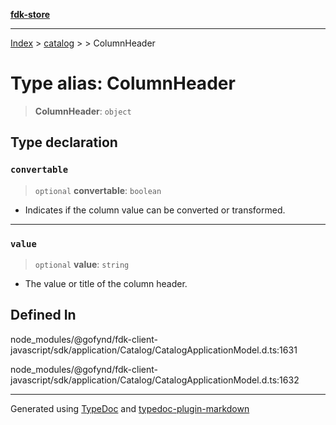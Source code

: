 [**fdk-store**](../../../README.md)
***

[Index](../../../API.md) > [catalog](../../README.md) > [<internal>](../README.md) > ColumnHeader

# Type alias: ColumnHeader

> **ColumnHeader**: `object`

## Type declaration

### `convertable`

> `optional` **convertable**: `boolean`

- Indicates if the column value can be
converted or transformed.

***

### `value`

> `optional` **value**: `string`

- The value or title of the column header.

## Defined In

node\_modules/@gofynd/fdk-client-javascript/sdk/application/Catalog/CatalogApplicationModel.d.ts:1631

node\_modules/@gofynd/fdk-client-javascript/sdk/application/Catalog/CatalogApplicationModel.d.ts:1632

***
Generated using [TypeDoc](https://typedoc.org/) and [typedoc-plugin-markdown](https://www.npmjs.com/package/typedoc-plugin-markdown)
